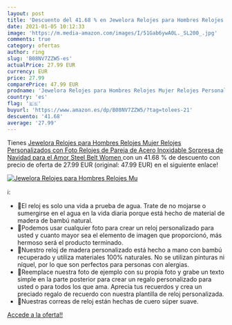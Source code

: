 ```yaml
---
layout: post
title: 'Descuento del 41.68 % en Jewelora Relojes para Hombres Relojes Mu'
date: 2021-01-05 10:12:33
image: 'https://m.media-amazon.com/images/I/51Gab6ywA0L._SL200_.jpg'
comments: true
category: ofertas
author: ring
slug: 'B08NV7ZZW5-es'
actualPrice: 27.99 EUR
currency: EUR
price: 27.99
comparePrice: 47.99 EUR
prodname: 'Jewelora Relojes para Hombres Relojes Mujer Relojes Personalizados con Foto Relojes de Pareja de Acero Inoxidable Sorpresa de Navidad para el Amor  Steel Belt  Women '
country: 'es'
flag: '🇪🇸'
buyurl: 'https://www.amazon.es/dp/B08NV7ZZW5/?tag=tolees-21'
descuento: '41.68'
average: '27.99'
---
```


Tienes [Jewelora Relojes para Hombres Relojes Mujer Relojes Personalizados con Foto Relojes de Pareja de Acero Inoxidable Sorpresa de Navidad para el Amor  Steel Belt  Women ](https://www.amazon.es/dp/B08NV7ZZW5/?tag=tolees-21) con un 41.68 % de descuento con precio de oferta de 27.99 EUR (original: 47.99 EUR) en el siguiente enlace!

[![Jewelora Relojes para Hombres Relojes Mu](https://m.media-amazon.com/images/I/51Gab6ywA0L._SL200_.jpg)](https://www.amazon.es/dp/B08NV7ZZW5/?tag=tolees-21)

ℹ️:

- 💖El reloj es solo una vida a prueba de agua. Trate de no mojarse o sumergirse en el agua en la vida diaria porque está hecho de material de madera de bambú natural.
- 💖Podemos usar cualquier foto para crear un reloj personalizado para usted y cuanto mayor sea el elemento de imagen que proporcionó, más hermoso será el producto terminado.
- 💖Nuestro reloj de madera personalizado está hecho a mano con bambú recuperado y utiliza materiales 100% naturales. No se utilizan pinturas ni níquel, por lo que son perfectos para personas con alergias.
- 💖Reemplace nuestra foto de ejemplo con su propia foto y grabe un texto simple en la parte posterior para crear un regalo personalizado para usted o para todos los que ama. Aprecia tus recuerdos y crea un preciado regalo de recuerdo con nuestra plantilla de reloj personalizada.
- 💖Nuestras correas de reloj están hechas de cuero súper suave.

[Accede a la oferta!!](https://www.amazon.es/dp/B08NV7ZZW5/?tag=tolees-21)
